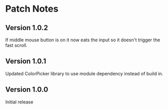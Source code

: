 # Patch Notes

## Version 1.0.2

If middle mouse button is on it now eats the input so it doesn't trigger the fast scroll.

## Version 1.0.1

Updated ColorPicker library to use module dependency instead of build in.

## Version 1.0.0

Initial release
